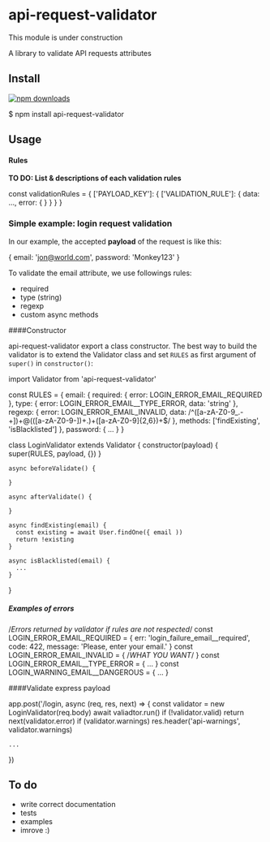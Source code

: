 # api-request-validator

This module is under construction

A library to validate API requests attributes

## Install

[![npm downloads](https://img.shields.io/npm/dm/api-request-validator.svg?style=flat-square)](http://npm-stat.com/charts.html?package=api-request-validator&from=2015-09-01)

  $ npm install api-request-validator

## Usage

#### Rules

**TO DO: List & descriptions of each validation rules**

  const validationRules = {
    ['PAYLOAD_KEY']: {
      ['VALIDATION_RULE']: { 
        data: ...,
        error: { }
      }
    }
  }

### Simple example: login request validation


In our example, the accepted **payload** of the request is like this: 

  {
    email: 'jon@world.com',
    password: 'Monkey123'
  }

To validate the email attribute, we use followings rules:

- required
- type (string)
- regexp
- custom async methods

####Constructor

api-request-validator export a class constructor. The best way to build the validator is to extend the Validator class and set `RULES` as first argument of `super()` in `constructor()`:

  import Validator from 'api-request-validator'

  const RULES = {
    email: {
      required: {
        error: LOGIN_ERROR_EMAIL_REQUIRED
      },
      type: {
        error: LOGIN_ERROR_EMAIL__TYPE_ERROR,
        data: 'string'
      },
      regexp: {
        error: LOGIN_ERROR_EMAIL_INVALID,
        data: /^([a-zA-Z0-9_\.\-\+])+\@(([a-zA-Z0-9\-])+\.)+([a-zA-Z0-9]{2,6})+$/
      },
      methods: ['findExisting', 'isBlacklisted']
    },
    password: {
      ...
    }
  }
    
  class LoginValidator extends Validator {
    constructor(payload) {
      super(RULES, payload, {})
    }
    
    async beforeValidate() {
    
    }
    
    async afterValidate() {
    
    }
    
    async findExisting(email) {
      const existing = await User.findOne({ email ))
      return !existing
    }
    
    async isBlacklisted(email) {
      ...
    }
  }



##### Examples of errors 

  /*Errors returned by validator if rules are not respected*/
  const LOGIN_ERROR_EMAIL_REQUIRED = {
    err: 'login_failure_email__required',
    code: 422,
    message: 'Please, enter your email.'
  }
  const LOGIN_ERROR_EMAIL_INVALID = { /*WHAT YOU WANT*/ }
  const LOGIN_ERROR_EMAIL__TYPE_ERROR = { ... }
  const LOGIN_WARNING_EMAIL__DANGEROUS = { ... }

####Validate express payload

  app.post('/login, async (req, res, next) => {
    const validator = new LoginValidator(req.body)
    await valiadtor.run()
    if (!validator.valid)
      return next(validator.error)
    if (validator.warnings)
      res.header('api-warnings', validator.warnings)
    
    ...
  })

## To do

- write correct documentation
- tests
- examples
- imrove :)